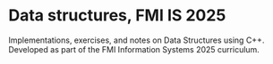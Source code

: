 # Data structures, FMI IS 2025
Implementations, exercises, and notes on Data Structures using C++. 
Developed as part of the FMI Information Systems 2025 curriculum.
